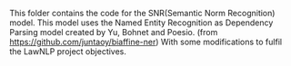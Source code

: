 This folder contains the code for the SNR(Semantic Norm Recognition) model.
This model uses the Named Entity Recognition as Dependency Parsing model created by Yu, Bohnet and Poesio. 
(from https://github.com/juntaoy/biaffine-ner)
With some modifications to fulfil the LawNLP project objectives.

